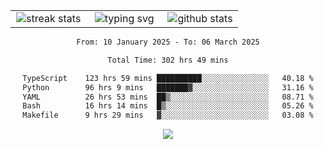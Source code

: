 <div align="center">
  <table style="border: none;" border="0" cellspacing="0" cellpadding="0">
    <tr>
      <td align="center" width="33%">
        <img src="https://github-readme-streak-stats.herokuapp.com/?user=kurtismassey&theme=tokyonight&hide_border=true" alt="streak stats" />
      </td>
      <td align="center" width="33%">
        <img src="https://readme-typing-svg.herokuapp.com/?font=Fira+Code&weight=600&size=15&duration=4000&pause=1000&color=00FF00&center=true&vCenter=true&random=false&width=150&lines=Hey%2C+I%27m+Kurtis!" alt="typing svg" />
      </td>
      <td align="center" width="33%">
        <img src="https://github-readme-stats.vercel.app/api?username=kurtismassey&show_icons=true&theme=tokyonight&hide_title=true" alt="github stats" />
      </td>
    </tr>
  </table>
</div>
<div align="center">

<!--START_SECTION:waka-->

```txt
From: 10 January 2025 - To: 06 March 2025

Total Time: 302 hrs 49 mins

TypeScript    123 hrs 59 mins ██████████░░░░░░░░░░░░░░░   40.18 %
Python        96 hrs 9 mins   ███████▓░░░░░░░░░░░░░░░░░   31.16 %
YAML          26 hrs 53 mins  ██▒░░░░░░░░░░░░░░░░░░░░░░   08.71 %
Bash          16 hrs 14 mins  █▒░░░░░░░░░░░░░░░░░░░░░░░   05.26 %
Makefile      9 hrs 29 mins   ▓░░░░░░░░░░░░░░░░░░░░░░░░   03.08 %
```

<!--END_SECTION:waka-->

  <img src="https://github-readme-activity-graph.vercel.app/graph?username=kurtismassey&theme=tokyo-night&hide_border=true&custom_title=Contribution%20Graph" />

</div>